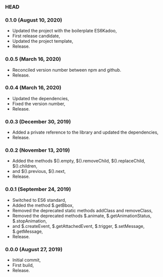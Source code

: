 ### HEAD

### 0.1.0 (August 10, 2020)

  * Updated the project with the boilerplate ES6Kadoo,
  * First release candidate,
  * Updated the project template,
  * Release.


### 0.0.5 (March 16, 2020)

  * Reconciled version number between npm and github.
  * Release.


### 0.0.4 (March 16, 2020)

  * Updated the dependencies,
  * Fixed the version number,
  * Release.


### 0.0.3 (December 30, 2019)

  * Added a private reference to the library and updated the dependencies,
  * Release.


### 0.0.2 (November 13, 2019)

  * Added the methods $().empty, $().removeChild, $().replaceChild, $().children,
  * and $().previous, $().next,
  * Release.


### 0.0.1 (September 24, 2019)

  * Switched to ES6 standard,
  * Added the method $.getBbox,
  * Removed the deprecated static methods addClass and removeClass,
  * Removed the deprecated methods $.animate, $.getAnimationStatus, $.stopAnimation,
  * and $.createEvent, $.getAttachedEvent, $.trigger, $.setMessage, $.getMessage,
  * Release.


### 0.0.0 (August 27, 2019)

  * Initial commit,
  * First build,
  * Release.
